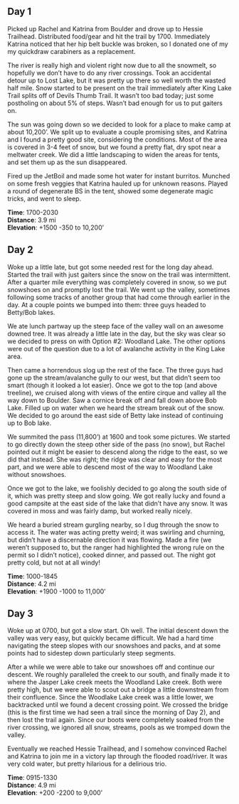 ## Day 1
Picked up Rachel and Katrina from Boulder and drove up to Hessie Trailhead.  Distributed food/gear and hit the trail by 1700.  Immediately Katrina noticed that her hip belt buckle was broken, so I donated one of my my quickdraw carabiners as a replacement.

The river is really high and violent right now due to all the snowmelt, so hopefully we don’t have to do any river crossings.  Took an accidental detour up to Lost Lake, but it was pretty up there so well worth the wasted half mile.  Snow started to be present on the trail immediately after King Lake Trail splits off of Devils Thumb Trail.  It wasn’t too bad today; just some postholing on about 5% of steps.  Wasn’t bad enough for us to put gaiters on.

The sun was going down so we decided to look for a place to make camp at about 10,200’.  We split up to evaluate a couple promising sites, and Katrina and I found a pretty good site, considering the conditions.  Most of the area is covered in 3-4 feet of snow, but we found a pretty flat, dry spot near a meltwater creek.  We did a little landscaping to widen the areas for tents, and set them up as the sun disappeared.

Fired up the JetBoil and made some hot water for instant burritos.  Munched on some fresh veggies that Katrina hauled up for unknown reasons.  Played a round of degenerate BS in the tent, showed some degenerate magic tricks, and went to sleep.

**Time**: 1700-2030  
**Distance**: 3.9 mi  
**Elevation**: +1500 -350 to 10,200’  

## Day 2
Woke up a little late, but got some needed rest for the long day ahead.  Started the trail with just gaiters since the snow on the trail was intermittent.  After a quarter mile everything was completely covered in snow, so we put snowshoes on and promptly lost the trail.  We went up the valley, sometimes following some tracks of another group that had come through earlier in the day.  At a couple points we bumped into them: three guys headed to Betty/Bob lakes.

We ate lunch partway up the steep face of the valley wall on an awesome downed tree.  It was already a little late in the day, but the sky was clear so we decided to press on with Option #2: Woodland Lake.  The other options were out of the question due to a lot of avalanche activity in the King Lake area.

Then came a horrendous slog up the rest of the face.  The three guys had gone up the stream/avalanche gully to our west, but that didn’t seem too smart (though it looked a lot easier).  Once we got to the top (and above treeline), we cruised along with views of the entire cirque and valley all the way down to Boulder.  Saw a cornice break off and fall down above Bob Lake.  Filled up on water when we heard the stream break out of the snow.  We decided to go around the east side of Betty lake instead of continuing up to Bob lake.

We summited the pass (11,800’) at 1600 and took some pictures.  We started to go directly down the steep other side of the pass (no snow), but Rachel pointed out it might be easier to descend along the ridge to the east, so we did that instead.  She was right; the ridge was clear and easy for the most part, and we were able to descend most of the way to Woodland Lake without snowshoes.

Once we got to the lake, we foolishly decided to go along the south side of it, which was pretty steep and slow going.  We got really lucky and found a good campsite at the east side of the lake that didn’t have any snow.  It was covered in moss and was fairly damp, but worked really nicely.

We heard a buried stream gurgling nearby, so I dug through the snow to access it.  The water was acting pretty weird; it was swirling and churning, but didn’t have a discernable direction it was flowing.  Made a fire (we weren’t supposed to, but the ranger had highlighted the wrong rule on the permit so I didn’t notice), cooked dinner, and passed out.  The night got pretty cold, but not at all windy!

**Time**: 1000-1845  
**Distance**: 4.2 mi  
**Elevation**: +1900 -1000 to 11,000’  

## Day 3
Woke up at 0700, but got a slow start.  Oh well.  The initial descent down the valley was very easy, but quickly became difficult.  We had a hard time navigating the steep slopes with our snowshoes and packs, and at some points had to sidestep down particularly steep segments.

After a while we were able to take our snowshoes off and continue our descent.  We roughly paralleled the creek to our south, and finally made it to where the Jasper Lake creek meets the Woodland Lake creek.  Both were pretty high, but we were able to scout out a bridge a little downstream from their confluence.  Since the Woodlake Lake creek was a little lower, we backtracked until we found a decent crossing point.  We crossed the bridge (this is the first time we had seen a trail since the morning of Day 2), and then lost the trail again.  Since our boots were completely soaked from the river crossing, we ignored all snow, streams, pools as we tromped down the valley.

Eventually we reached Hessie Trailhead, and I somehow convinced Rachel and Katrina to join me in a victory lap through the flooded road/river.  It was very cold water, but pretty hilarious for a delirious trio.

**Time**: 0915-1330  
**Distance**: 4.9 mi  
**Elevation**: +200 -2200 to 9,000’  
